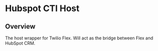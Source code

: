 # Hubspot CTI Host

## Overview

The host wrapper for Twilio Flex. Will act as the bridge between Flex and HubSpot CRM.